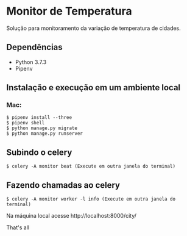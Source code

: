 # Monitor de Temperatura

Solução para monitoramento da variação de temperatura de cidades.

## Dependências

* Python 3.7.3
* Pipenv

## Instalação e execução em um ambiente local

### Mac:

    $ pipenv install --three
    $ pipenv shell
    $ python manage.py migrate
    $ python manage.py runserver
    
## Subindo o celery

    $ celery -A monitor beat (Execute em outra janela do terminal)

## Fazendo chamadas ao celery

    $ celery -A monitor worker -l info (Execute em outra janela do terminal)


Na máquina local acesse http://localhost:8000/city/

That's all
